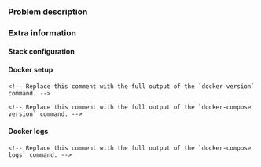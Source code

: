 <!--
Because we focus purely on integrating the Elastic stack using Docker and not on the individual stack components themselves, we kindly ask our users to submit questions about Elastic products in the Elastic Discussion Forums @ https://discuss.elastic.co/.

General questions regarding this project can be asked in the docker-elk Gitter chat room @ https://gitter.im/deviantony/docker-elk.
-->

### Problem description

<!-- Be as descriptive as possible regarding the encountered issue versus the expected outcome. -->

### Extra information

<!-- Please include the following information in your issue report. -->

#### Stack configuration

<!-- Detail all performed configuration changes, including to Dockerfiles. -->

#### Docker setup

```
<!-- Replace this comment with the full output of the `docker version` command. -->
```

```
<!-- Replace this comment with the full output of the `docker-compose version` command. -->
```

#### Docker logs

```
<!-- Replace this comment with the full output of the `docker-compose logs` command. -->
```
